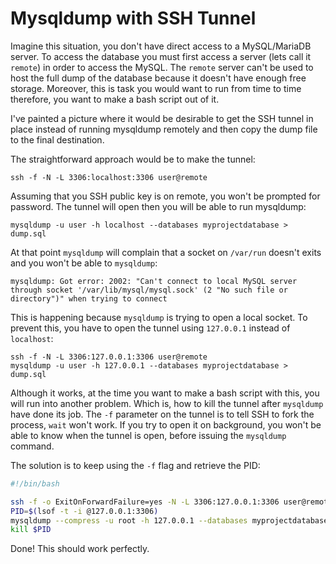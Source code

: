 

# Mysqldump with SSH Tunnel

Imagine this situation, you don't have direct access to a MySQL/MariaDB server.
To access the database you must first access a server (lets call it
`remote`) in order to access the MySQL. The `remote` server can't be used to
host the full dump of the database because it doesn't have enough free storage.
Moreover, this is task you would want to run from time to time therefore, you
want to make a bash script out of it.

I've painted a picture where it would be desirable to get the SSH tunnel in
place instead of running mysqldump remotely and then copy the dump file to the
final destination.

The straightforward approach would be to make the tunnel:

```
ssh -f -N -L 3306:localhost:3306 user@remote
```

Assuming that you SSH public key is on remote, you won't be prompted for
password. The tunnel will open then you will be able to run mysqldump:

```
mysqldump -u user -h localhost --databases myprojectdatabase > dump.sql
```

At that point `mysqldump` will complain that a socket on `/var/run` doesn't
exits and you won't be able to `mysqldump`:

```
mysqldump: Got error: 2002: "Can't connect to local MySQL server through socket '/var/lib/mysql/mysql.sock' (2 "No such file or directory")" when trying to connect
```

This is happening because `mysqldump` is trying to open a local socket. To
prevent this, you have to open the tunnel using `127.0.0.1` instead of
`localhost`:

```
ssh -f -N -L 3306:127.0.0.1:3306 user@remote
mysqldump -u user -h 127.0.0.1 --databases myprojectdatabase > dump.sql
```

Although it works, at the time you want to make a bash script with this, you will
run into another problem. Which is, how to kill the tunnel after `mysqldump`
have done its job. The `-f` parameter on the tunnel is to tell SSH to fork the
process, `wait` won't work. If you try to open it on background, you won't be
able to know when the tunnel is open, before issuing the `mysqldump` command.

The solution is to keep using the `-f` flag and retrieve the PID:

```bash
#!/bin/bash

ssh -f -o ExitOnForwardFailure=yes -N -L 3306:127.0.0.1:3306 user@remote
PID=$(lsof -t -i @127.0.0.1:3306)
mysqldump --compress -u root -h 127.0.0.1 --databases myprojectdatabase > dump.sql
kill $PID
```

Done! This should work perfectly.
